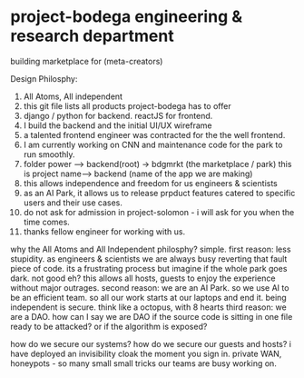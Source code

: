 # project-bodega engineering & research department
building marketplace for (meta-creators)

Design Philosphy:

1. All Atoms, All independent
2. this git file lists all products project-bodega has to offer
3. django / python for backend. reactJS for frontend. 
4. I build the backend and the initial UI/UX wireframe
5. a talented frontend engineer was contracted for the the well frontend. 
6. I am currently working on CNN and maintenance code for the park to run smoothly. 
7. folder power --> backend(root) -> bdgmrkt (the marketplace / park) this is project name--> backend (name of the app we are making)
8. this allows independence and freedom for us engineers & scientists
9. as an AI Park, it allows us to release prpduct features catered to specific users and their use cases.
10. do not ask for admission in project-solomon - i will ask for you when the time comes. 
11. thanks fellow engineer for working with us. 


why the All Atoms and All Independent philosphy?
simple. 
first reason: less stupidity. as engineers & scientists we are always busy reverting that fault piece of code. its a frustrating process but imagine if the whole park goes dark. 
not good eh? this allows all hosts, guests to enjoy the experience without major outrages. 
second reason: we are an AI Park. so we use AI to be an efficient team. so all our work starts at our laptops and end it. being independent is secure. think like a octopus, with 8 hearts
third reason: we are a DAO. how can I say we are DAO if the source code is sitting in one file ready to be attacked? or if the algorithm is exposed?

how do we secure our systems? how do we secure our guests and hosts?
i have deployed an invisibility cloak the moment you sign in. 
private WAN, honeypots - so many small small tricks our teams are busy working on. 

